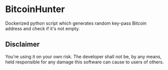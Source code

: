 # BitcoinHunter

Dockerized python script which generates random key-pass Bitcoin address and check if it's not empty. 

## Disclaimer
You're using it on your own risk. The developer shall not be, by any means, held responsible for any damage this software can cause to users of others.
